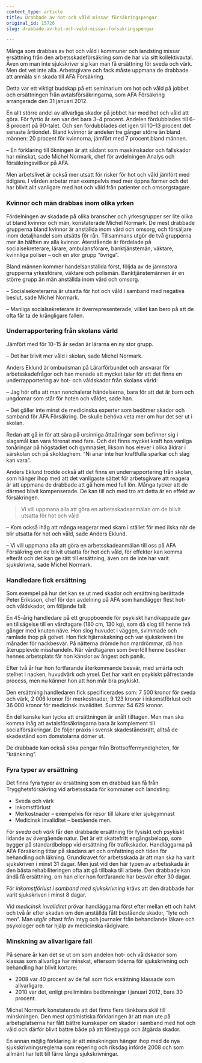 ```yaml
---
content_type: article
title: Drabbade av hot och våld missar försäkringspengar
original_id: 15726
slug: drabbade-av-hot-och-vald-missar-forsakringspengar

---
```


Många som drabbas av hot och våld i kommuner och landsting missar ersättning från den arbetsskadeförsäkring som de har via sitt kollektivavtal. Även om man inte sjukskriver sig kan man få ersättning för sveda och värk. Men det vet inte alla. Arbetsgivare och fack måste uppmana de drabbade att anmäla sin skada till AFA Försäkring.

Detta var ett viktigt budskap på ett seminarium om hot och våld på jobbet och ersättningen från avtalsförsäkringarna, som AFA Försäkring arrangerade den 31 januari 2012.

En allt större andel av allvarliga skador på jobbet har med hot och våld att göra. För fyrtio år sen var det bara 3–4 procent. Andelen fördubblades till 6–8 procent på 90-talet. Och sen fördubblades det igen till 10–13 procent det senaste årtiondet. Bland kvinnor är andelen tre gånger större än bland männen: 20 procent för kvinnorna, jämfört med 7 procent bland männen.

– En förklaring till ökningen är att sådant som maskinskador och fallskador har minskat, sade Michel Normark, chef för avdelningen Analys och försäkringsvillkor på AFA.

Men arbetslivet är också mer utsatt för risker för hot och våld jämfört med tidigare. I vården arbetar man exempelvis med mer öppna former och det har blivit allt vanligare med hot och våld från patienter och omsorgstagare.

### Kvinnor och män drabbas inom olika yrken

Fördelningen av skadade på olika branscher och yrkesgrupper ser lite olika ut bland kvinnor och män, konstaterade Michel Normark. De mest drabbade grupperna bland kvinnor är anställda inom vård och omsorg, och försäljare inom detaljhandel som utsätts för rån. Tillsammans utgör de två grupperna mer än hälften av alla kvinnor. Återstående är fördelade på socialsekreterare, lärare, ambulansförare, banktjänstemän, väktare, kvinnliga poliser – och en stor grupp “övriga”.

Bland männen kommer handelsanställda först, följda av de jämnstora grupperna yrkesförare, väktare och polismän. Banktjänstemännen är en större grupp än män anställda inom vård och omsorg.

– Socialsekreterarna är utsatta för hot och våld i samband med negativa beslut, sade Michel Normark.

– Manliga socialsekreterare är överrepresenterade, vilket kan bero på att de ofta får ta de krångligare fallen.

### Underrapportering från skolans värld

Jämfört med för 10–15 år sedan är lärarna en ny stor grupp.

– Det har blivit mer våld i skolan, sade Michel Normark.

Anders Eklund är ombudsman på Lärarförbundet och ansvarar för arbetsskadefrågor och han menade att mycket talar för att det finns en underrapportering av hot- och våldskador från skolans värld:

– Jag hör ofta att man nonchalerar händelserna, bara för att det är barn och ungdomar som står för hoten och våldet, sade han.

– Det gäller inte minst de medicinska experter som bedömer skador och samband för AFA Försäkring. De skulle behöva veta mer om hur det ser ut i skolan.

Redan att gå in för att sära på ursinniga åttaåringar som befinner sig i slagsmål kan vara förenat med fara. Och det finns mycket kraft hos vanliga tonåringar på högstadiet och gymnasiet, liksom hos elever i olika åldrar i särskolan och på skoldaghem. “Ni anar inte hur kraftfulla sparkar och slag kan vara”.

Anders Eklund trodde också att det finns en underrapportering från skolan, som hänger ihop med att det vanligaste sättet för arbetsgivare att reagera är att uppmana de drabbade att gå hem med full lön. Många tycker att de därmed blivit kompenserade. De kan till och med tro att detta är en effekt av försäkringen.

> Vi vill uppmana alla att göra en arbetsskadeanmälan om de blivit utsatta för hot och våld

– Kom också ihåg att många reagerar med skam i stället för med ilska när de blir utsatta för hot och våld, sade Anders Eklund.

– Vi vill uppmana alla att göra en arbetsskadeanmälan till oss på AFA Försäkring om de blivit utsatta för hot och våld, för effekter kan komma efteråt och det kan ge rätt till ersättning, även om de inte har varit sjukskrivna, sade Michel Normark.

### Handledare fick ersättning

Som exempel på hur det kan se ut med skador och ersättning berättade Peter Eriksson, chef för den avdelning på AFA som handlägger flest hot- och våldskador, om följande fall:

En 45-årig handledare på ett gruppboende för psykiskt handikappade gav en tillsägelse till en vårdtagare (180 cm, 130 kg), som då slog till henne två gånger med knuten näve. Hon slog huvudet i väggen, svimmade och ramlade ihop på golvet. Hon fick hjärnskakning och var sjukskriven i tre månader för nackbesvär. På nätterna drömde hon mardrömmar, då hon återupplevde misshandeln. När vårdtagaren som överföll henne besöker hennes arbetsplats får hon känslor av ångest och panik.

Efter två år har hon fortfarande återkommande besvär, med smärta och stelhet i nacken, huvudvärk och yrsel. Det har varit en psykiskt påfrestande process, men nu känner hon att hon mår bra psykiskt.

Den ersättning handledaren fick specificerades som: 7 500 kronor för sveda och värk, 2 006 kronor för merkostnader, 9 123 kronor i inkomstförlust och 36 000 kronor för medicinsk invaliditet. Summa: 54 629 kronor.

En del kanske kan tycka att ersättningen är snålt tilltagen. Men man ska komma ihåg att avtalsförsäkringarna bara är komplement till socialförsäkringar. De följer praxis i svensk skadeståndsrätt, alltså de skadestånd som domstolarna dömer ut.

De drabbade kan också söka pengar från Brottsoffermyndigheten, för “kränkning”.

### Fyra typer av ersättning

Det finns fyra typer av ersättning som en drabbad kan få från Trygghetsförsäkring vid arbetsskada för kommuner och landsting:

*   Sveda och värk
*   Inkomstförlust
*   Merkostnader – exempelvis för resor till läkare eller sjukgymnast
*   Medicinsk invaliditet – bestående men.

För _sveda och värk_ får den drabbade ersättning för fysiskt och psykiskt lidande av övergående natur. Det är ett skattefritt engångsbelopp, som bygger på standardbelopp vid ersättning för trafikskador. Handläggarna på AFA Försäkring tittar på skadans art och omfattning och tiden för behandling och läkning. Grundkravet för arbetsskada är att man ska ha varit sjukskriven i minst 31 dagar. Men just vid den här typen av arbetsskada är den bästa rehabiliteringen ofta att gå tillbaka till arbete. Den drabbade kan ändå få ersättning, om han eller hon fortfarande har besvär efter 30 dagar.

För _inkomstförlust i samband med sjukskrivning_ krävs att den drabbade har varit sjukskriven i minst 8 dagar.

Vid _medicinsk invaliditet_ prövar handläggarna först efter mellan ett och halvt och två år efter skadan om den anställda fått bestående skador, “lyte och men”. Man utgår oftast från intyg och journaler från behandlande läkare och psykologer och tar hjälp av medicinska rådgivare.

### Minskning av allvarligare fall

På senare år kan det se ut om som andelen hot- och våldskador som klassas som allvarliga har minskat, eftersom tiderna för sjukskrivning och behandling har blivit kortare:

*   2008 var 40 procent av de fall som fick ersättning klassade som allvarligare.
*   2010 var det, enligt preliminära bedömningar i januari 2012, bara 30 procent.

Michel Normark konstaterade att det finns flera tänkbara skäl till minskningen. Den mest optimistiska förklaringen är att man ute på arbetsplatserna har fått bättre kunskaper om skador i samband med hot och våld och därför blivit bättre både på att förebygga och åtgärda skador.

En annan möjlig förklaring är att minskningen hänger ihop med de nya sjukskrivningsreglerna som regering och riksdag införde 2008 och som allmänt har lett till färre långa sjukskrivningar.

